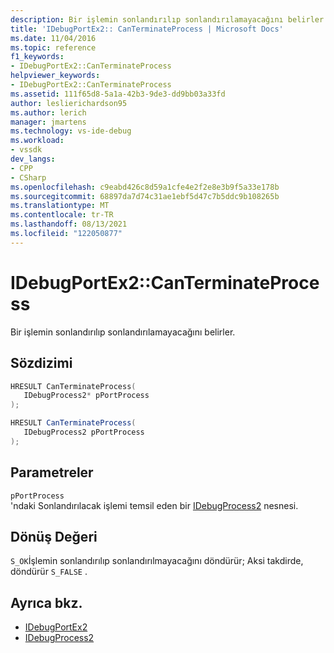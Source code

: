 ```yaml
---
description: Bir işlemin sonlandırılıp sonlandırılamayacağını belirler.
title: 'IDebugPortEx2:: CanTerminateProcess | Microsoft Docs'
ms.date: 11/04/2016
ms.topic: reference
f1_keywords:
- IDebugPortEx2::CanTerminateProcess
helpviewer_keywords:
- IDebugPortEx2::CanTerminateProcess
ms.assetid: 111f65d8-5a1a-42b3-9de3-dd9bb03a33fd
author: leslierichardson95
ms.author: lerich
manager: jmartens
ms.technology: vs-ide-debug
ms.workload:
- vssdk
dev_langs:
- CPP
- CSharp
ms.openlocfilehash: c9eabd426c8d59a1cfe4e2f2e8e3b9f5a33e178b
ms.sourcegitcommit: 68897da7d74c31ae1ebf5d47c7b5ddc9b108265b
ms.translationtype: MT
ms.contentlocale: tr-TR
ms.lasthandoff: 08/13/2021
ms.locfileid: "122050877"
---
```

# <a name="idebugportex2canterminateprocess"></a>IDebugPortEx2::CanTerminateProcess
Bir işlemin sonlandırılıp sonlandırılamayacağını belirler.

## <a name="syntax"></a>Sözdizimi

```cpp
HRESULT CanTerminateProcess( 
   IDebugProcess2* pPortProcess
);
```

```csharp
HRESULT CanTerminateProcess( 
   IDebugProcess2 pPortProcess
);
```

## <a name="parameters"></a>Parametreler
`pPortProcess`\
'ndaki Sonlandırılacak işlemi temsil eden bir [IDebugProcess2](../../../extensibility/debugger/reference/idebugprocess2.md) nesnesi.

## <a name="return-value"></a>Dönüş Değeri
 `S_OK`İşlemin sonlandırılıp sonlandırılmayacağını döndürür; Aksi takdirde, döndürür `S_FALSE` .

## <a name="see-also"></a>Ayrıca bkz.
- [IDebugPortEx2](../../../extensibility/debugger/reference/idebugportex2.md)
- [IDebugProcess2](../../../extensibility/debugger/reference/idebugprocess2.md)
